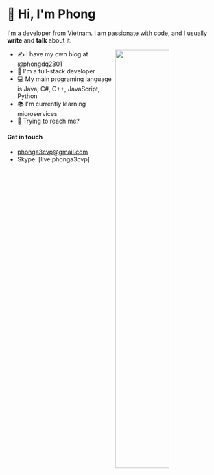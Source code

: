 # 👋 Hi, I'm Phong

I'm a developer from Vietnam. I am passionate with code, and I usually **write** and **talk** about it.

<img width="50%" align="right" src="https://github-readme-stats.vercel.app/api?username=phongduong33&&show_icons=true&theme=highcontrast&hide_title=true" />

- ✍️  I have my own blog at [@phongdq2301](https://medium.com/@phongdq2301)
- 👨‍  I'm a full-stack developer
- 💻 My main programing language is Java, C#, C++, JavaScript, Python
- 📚  I'm currently learning microservices
- 💬  Trying to reach me?
#### Get in touch
* [phonga3cvp@gmail.com](mailto:phonga3cvp@gmail.com)
* Skype: [live:phonga3cvp]
